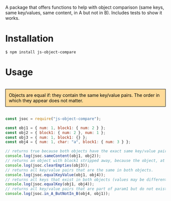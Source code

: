 A package that offers functions to help with object comparison (same keys, same key/values, same content, in A but not in B). Includes tests to show it works.

# Installation

```
$ npm install js-object-compare
```

# Usage

<br />
<div style="border: 1px solid black; padding: 10px; background-color: #ffdb99; color: black;">Objects are equal if: they contain the same key/value pairs. The order in which they appear does not matter.</div>
<br />

```javascript
const jsoc = require("js-object-compare");

const obj1 = { num: 1, block1: { num: 2 } };
const obj2 = { block1: { num: 2 }, num: 1 };
const obj3 = { num: 1, block1: {} };
const obj4 = { num: 1, char: "a", block1: { num: 3 } };

// returns true because both objects have the exact same key/value pairs (it does not matter they are not in the same order).
console.log(jsoc.sameContent(obj1, obj2));
// returns an object with block1 stripped away, because the object, at that location, does not contain anything.
console.log(jsoc.clearEmpties(obj3));
// returns all key/value pairs that are the same in both objects.
console.log(jsoc.equalKeyValue(obj1, obj4));
// returns all keys that exist in both objects (values may be different because of that they are undefined in the resulting object).
console.log(jsoc.equalKey(obj1, obj4));
// returns all key/value pairs that are part of param1 but do not exist in param2 (values may be different).
console.log(jsoc.in_A_ButNotIn_B(obj4, obj1));
```

